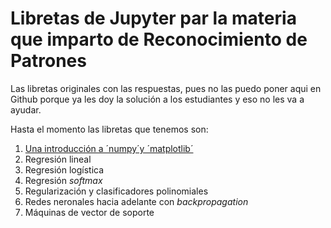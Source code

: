 # Libretas de Jupyter par la materia que imparto de Reconocimiento de Patrones

Las libretas originales con las respuestas, pues no las puedo poner aqui en Github porque ya les doy la solución a los estudiantes y eso no les va a ayudar.

Hasta el momento las libretas que tenemos son:

1. [Una introducción a ´numpy´y ´matplotlib´](https://github.com/juliowaissman/libretasRdP/blob/master/intro_numpy/Introducción%20a%20Numpy%20y%20Matplotlib.ipynb)
2. Regresión lineal
3. Regresión logística
4. Regresión *softmax*
5. Regularización y clasificadores polinomiales
6. Redes neronales hacia adelante con *backpropagation*
7. Máquinas de vector de soporte


